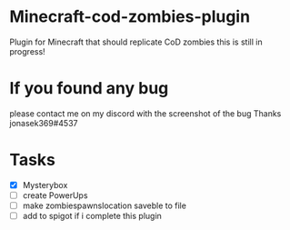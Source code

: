 # Minecraft-cod-zombies-plugin
Plugin for Minecraft that should replicate CoD zombies
this is still in progress!


# If you found any bug
please contact me on my discord with the screenshot of the bug Thanks jonasek369#4537



# Tasks

- [x] Mysterybox
- [ ] create PowerUps
- [ ] make zombiespawnslocation saveble to file
- [ ] add to spigot if i complete this plugin

